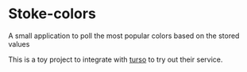 # Stoke-colors

A small application to poll the most popular colors based on the stored values

This is a toy project to integrate with [turso](https://turso.tech/app/databases?selectedDbId=8ca1e3a9-4c48-4460-a2ab-e8f5e57b108b) to try out their service.
